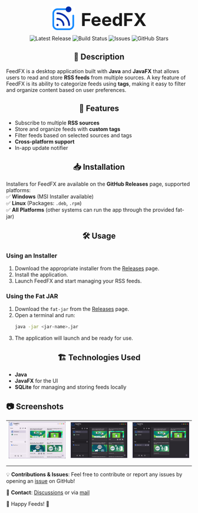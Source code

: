 <p align="center">
  <img alt="FeedFX Logo" width="64" height="64" src="src/main/resources/io/github/palexdev/feedfx/assets/logo.png" style="vertical-align: middle;"/>
  <span style="font-size: 48px; font-weight: bold; vertical-align: middle; display: inline-block; line-height: 64px; margin-left: 12px; translate: 0 4px">FeedFX</span>
</p>

<p align="center">
  <img src="https://img.shields.io/github/v/release/palexdev/FeedFX?color=blue&label=Latest%20Release" alt="Latest Release">
  <img src="https://github.com/palexdev/FeedFX/actions/workflows/pipeline.yml/badge.svg" alt="Build Status">
  <img src="https://img.shields.io/github/issues/palexdev/FeedFX" alt="Issues">
  <img src="https://img.shields.io/github/stars/palexdev/FeedFX?style=social" alt="GitHub Stars">
</p>

<div align="center">
    <h2>📖 Description</h2>
</div>

FeedFX is a desktop application built with **Java** and **JavaFX** that allows users to read and store **RSS feeds**
from multiple sources. A key feature of FeedFX is its ability to categorize feeds using **tags**, making it easy to
filter and organize content based on user preferences.

<div align="center">
    <h2>🚀 Features</h2>
</div>


- Subscribe to multiple **RSS sources**
- Store and organize feeds with **custom tags**
- Filter feeds based on selected sources and tags
- **Cross-platform support**
- In-app update notifier

<div align="center">
    <h2>📥 Installation</h2>
</div>

Installers for FeedFX are available on the **GitHub Releases** page, supported platforms:  
✅ **Windows** (MSI Installer available)  
✅ **Linux** (Packages: `.deb`, `.rpm`)  
✅ **All Platforms** (other systems can run the app through the provided fat-jar)
 
<div align="center">
    <h2>🛠 Usage</h2>
</div>

### Using an Installer

1. Download the appropriate installer from the [Releases](https://github.com/palexdev/FeedFX/releases/latest) page.
2. Install the application.
3. Launch FeedFX and start managing your RSS feeds.

### Using the Fat JAR

1. Download the `fat-jar` from the [Releases](https://github.com/palexdev/FeedFX/releases/latest) page.
2. Open a terminal and run:
   ```sh
   java -jar <jar-name>.jar
   ```
3. The application will launch and be ready for use.

<div align="center">
    <h2>🏗 Technologies Used</h2>
</div>

- **Java**
- **JavaFX** for the UI
- **SQLite** for managing and storing feeds locally

## 📷 Screenshots

| ![Screen 1](screens/screen1.png) | ![Screen 2](screens/screen2.png) | ![Screen 3](screens/screen3.png) |
|----------------------------------|----------------------------------|----------------------------------|

---

💡 **Contributions & Issues**: Feel free to contribute or report any issues by opening
an [issue](https://github.com/palexdev/FeedFX/issues) on GitHub!

📧 **Contact**: [Discussions](https://github.com/palexdev/FeedFX/discussions) or via [mail](mailto:alessandro.parisi406@gmail.com)

🚀 Happy Feeds! 🎉

